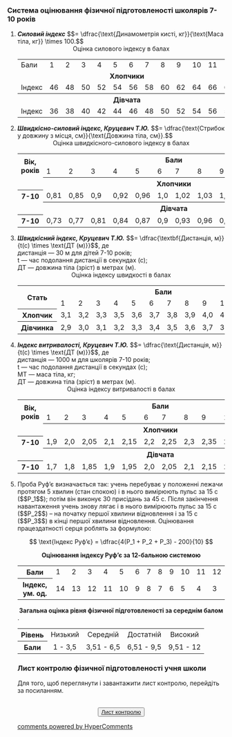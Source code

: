 <div id="hypercomments_widget" class="js-hypercomments-widget invisible"></div>

### Система оцінювання фізичної підготовленості школярів 7-10 років



<ol>
<li><b><i>Силовий індекс</i></b> $$= \dfrac{\text{Динамометрія кисті, кг}}{\text{Маса тіла, кг}} \times 100.$$

<div align="center">Оцінка силового індексу в балах</div>

<table>
  <tr>
    <td>Бали</td>
    <td>1</td>
    <td>2</td>
    <td>3</td>
    <td>4</td>
    <td>5</td>
    <td>6</td>
    <td>7</td>
    <td>8</td>
    <td>9</td>
    <td>10</td>
    <td>11</td>
    <td>12</td>
  </tr>
  <tr>
    <td colspan="13"><center><b>Хлопчики</b></center></td>
  </tr>
  <tr>
    <td>Індекс</td>
    <td>46</td>
    <td>48</td>
    <td>50</td>
    <td>52</td>
    <td>54</td>
    <td>56</td>
    <td>58</td>
    <td>60</td>
    <td>62</td>
    <td>64</td>
    <td>66</td>
    <td>68</td>
  </tr>
  <tr>
    <th colspan="13"><center>Дівчата</center></th>
  </tr>
  <tr>
    <td>Індекс</td>
    <td>36</td>
    <td>38</td>
    <td>40</td>
    <td>42</td>
    <td>44</td>
    <td>46</td>
    <td>48</td>
    <td>50</td>
    <td>52</td>
    <td>54</td>
    <td>56</td>
    <td>58</td>
  </tr>
</table>

</li>

<li><b><i>Швидкісно-силовий індекс, Круцевич Т.Ю.</i></b> $$= \dfrac{\text{Стрибок у довжину з місця, см}}{\text{Довжина тіла, см}}.$$

<div align="center">Оцінка швидкісного-силового індексу в балах</div>

<table>
  <tr>
    <th rowspan="2">Вік, років</th>
    <th colspan="12"><center>Бали</center></th>
  </tr>
  <tr>
    <td>1</td>
    <td>2</td>
    <td>3</td>
    <td>4</td>
    <td>5</td>
    <td>6</td>
    <td>7</td>
    <td>8</td>
    <td>9</td>
    <td>10</td>
    <td>11</td>
    <td>12</td>
  </tr>
  <tr>
    <td></td>
    <th colspan="12"><center>Хлопчики</center></th>
  </tr>
  <tr>
    <th>7-10</th>
    <td>0,81</td>
    <td>0,85</td>
    <td>0,9</td>
    <td>0,92</td>
    <td>0,96</td>
    <td>1,0</td>
    <td>1,02</td>
    <td>1,03</td>
    <td>1,05</td>
    <td>1,07</td>
    <td>1,09</td>
    <td>1,11</td>
  </tr>
  <tr>
    <td></td>
    <th colspan="12"><center>Дівчата</center></th>
  </tr>
  <tr>
    <th>7-10</th>
    <td>0,73</td>
    <td>0,77</td>
    <td>0,81</td>
    <td>0,84</td>
    <td>0,87</td>
    <td>0,9</td>
    <td>0,93</td>
    <td>0,96</td>
    <td>0,98</td>
    <td>1,0</td>
    <td>1,02</td>
    <td>1,04</td>
  </tr>
</table>

</li>

<li><b><i>Швидкісний індекс,  Круцевич Т.Ю.</i></b> $$= \dfrac{\textbf{Дистанція, м}}{t(c) \times \text{ДТ (м)}}$$, де<br>
дистанція — 30 м для дітей 7-10 років;<br>
t — час подолання дистанції в секундах (с);<br>
ДТ — довжина тіла (зріст) в метрах (м).<br>

<div align="center">Оцінка індексу швидкості в балах</div>

<table>
  <tr>
    <th rowspan="2">Стать</th>
    <th colspan="12"><center>Бали</center></th>
  </tr>
  <tr>
    <td>1</td>
    <td>2</td>
    <td>3</td>
    <td>4</td>
    <td>5</td>
    <td>6</td>
    <td>7</td>
    <td>8</td>
    <td>9</td>
    <td>10</td>
    <td>11</td>
    <td>12</td>
  </tr>
  <tr>
    <th>Хлопчик</th>
    <td>3,1</td>
    <td>3,2</td>
    <td>3,3</td>
    <td>3,5</td>
    <td>3,6</td>
    <td>3,7</td>
    <td>3,8</td>
    <td>3,9</td>
    <td>4,0</td>
    <td>4,1</td>
    <td>4,2</td>
    <td>4,3</td>
  </tr>
  <tr>
    <th>Дівчинка</th>
    <td>2,9</td>
    <td>3,0</td>
    <td>3,1</td>
    <td>3,2</td>
    <td>3,3</td>
    <td>3,4</td>
    <td>3,5</td>
    <td>3,6</td>
    <td>3,7</td>
    <td>3,8</td>
    <td>3,9</td>
    <td>4,0</td>
  </tr>
</table>

</li>


<li><b><i>Індекс витривалості, Круцевич Т.Ю.</i></b> $$= \dfrac{\text{Дистанція, м}}{t(c) \times \text{ДТ (м)}}$$, де<br>
дистанція — 1000 м для школярів 7-10 років;<br>
t — час подолання дистанції в секундах (с);<br>
МТ —  маса тіла, кг;<br>
ДТ — довжина тіла (зріст) в метрах (м).<br>

<div align="center">Оцінка індексу витривалості  в балах</div>

<table>
  <tr>
    <th rowspan="2">Вік, років</th>
    <th colspan="12"><center>Бали</center></th>
  </tr>
  <tr>
    <td>1</td>
    <td>2</td>
    <td>3</td>
    <td>4</td>
    <td>5</td>
    <td>6</td>
    <td>7</td>
    <td>8</td>
    <td>9</td>
    <td>10</td>
    <td>11</td>
    <td>12</td>
  </tr>
  <tr>
    <td></td>
    <th colspan="12"><center>Хлопчики</center></th>
  </tr>
  <tr>
    <th>7-10</th>
    <td>1,9</td>
    <td>2,0</td>
    <td>2,05</td>
    <td>2,1</td>
    <td>2,15</td>
    <td>2,2</td>
    <td>2,25</td>
    <td>2,3</td>
    <td>2,35</td>
    <td>2,4</td>
    <td>2,45</td>
    <td>2,5</td>
  </tr>
  <tr>
    <td></td>
    <th colspan="12"><center>Дівчата</center></th>
  </tr>
  <tr>
    <th>7-10</th>
    <td>1,7</td>
    <td>1,8</td>
    <td>1,85</td>
    <td>1,9</td>
    <td>1,95</td>
    <td>2,0</td>
    <td>2,05</td>
    <td>2,1</td>
    <td>2,15</td>
    <td>2,2</td>
    <td>2,25</td>
    <td>2,3</td>
  </tr>
</table>

</li>

<li>Проба Руф’є визначається так: учень перебуває у положенні лежачи протягом 5 хвилин (стан спокою) і в нього вимірюють пульс за 15 с ($$P_1$$); потім він виконує 30 присідань за 45 с.  Після закінчення навантаження учень знову лягає і в нього вимірюють пульс за 15 с ($$P_2$$) – на початку першої хвилини відновлення  і за 15 с ($$P_3$$) в кінці першої хвилини відновлення. Оцінювання працездатності серця роблять за формулою:

$$
\text{Індекс Руф’є} = \dfrac{4(P_1 + P_2 + P_3) - 200}{10}
$$

<center><b>Оцінювання індексу Руф’є за 12-бальною системою</b></center>
<table>
  <tr>
    <th>Бали</th>
    <td>1</td>
    <td>2</td>
    <td>3</td>
    <td>4</td>
    <td>5</td>
    <td>6</td>
    <td>7</td>
    <td>8</td>
    <td>9</td>
    <td>10</td>
    <td>11</td>
    <td>12</td>
  </tr>
  <tr>
    <th>Індекс, ум. од.</th>
    <td>14</td>
    <td>13</td>
    <td>12</td>
    <td>11</td>
    <td>10</td>
    <td>9</td>
    <td>8</td>
    <td>7</td>
    <td>6</td>
    <td>5</td>
    <td>4</td>
    <td>3</td>
  </tr>
</table>

<center><b>Загальна оцінка рівня фізичної підготовленості за середнім балом</b></center>.
<table>
  <tr>
    <th>Рівень</th>
    <td><center>Низький</center></td>
    <td><center>Середній</center></td>
    <td><center>Достатній</center></td>
    <td><center>Високий</center></td>
  </tr>
  <tr>
    <th>Бали</th>
    <td><center>1 - 3,5</center></td>
    <td><center>3,51 - 6,5</center></td>
    <td><center>6,51 - 9,5</center></td>
    <td><center>9,51 - 12</center></td>
  </tr>
</table>
</li>

### Лист контролю фізичної підготовленості учня школи

Для того, щоб переглянути і завантажити лист контролю, перейдіть за посиланням. 

<br>
<form align="center">
  <button><a href="https://docs.google.com/document/d/1D5QWPenYaqSPlm8D7ULJXQ3aw6IOFQJmORVB94QRvuM/edit?usp=sharing">Лист контролю</a></button>
</form>

<div class="js-hypercomments-container">
<a href="http://hypercomments.com" class="hc-link" title="comments widget">comments powered by HyperComments</a>
</div>